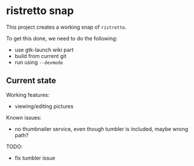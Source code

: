 # ristretto snap

This project creates a working snap of `ristretto`.

To get this done, we need to do the following:
 - use gtk-launch wiki part
 - build from current git
 - run using `--devmode`

## Current state

Working features:
 - viewing/editing pictures

Known issues:
  - no thumbnailer service, even though tumbler is included, maybe
    wrong path?

TODO:
 - fix tumbler issue
 
